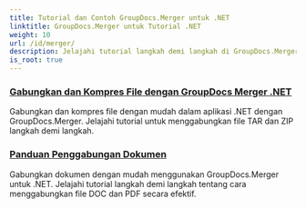 ```yaml
---
title: Tutorial dan Contoh GroupDocs.Merger untuk .NET
linktitle: GroupDocs.Merger untuk Tutorial .NET
weight: 10
url: /id/merger/
description: Jelajahi tutorial langkah demi langkah di GroupDocs.Merger untuk .NET untuk menggabungkan, membagi, mengatur ulang, dan mengelola dokumen dengan mudah. Kuasai manipulasi dokumen dengan contoh terperinci dan panduan ahli.
is_root: true
---
```

### [Gabungkan dan Kompres File dengan GroupDocs Merger .NET](./merge-and-compress-files/)
Gabungkan dan kompres file dengan mudah dalam aplikasi .NET dengan GroupDocs.Merger. Jelajahi tutorial untuk menggabungkan file TAR dan ZIP langkah demi langkah.
### [Panduan Penggabungan Dokumen](./guide-to-document-merging/)
Gabungkan dokumen dengan mudah menggunakan GroupDocs.Merger untuk .NET. Jelajahi tutorial langkah demi langkah tentang cara menggabungkan file DOC dan PDF secara efektif.